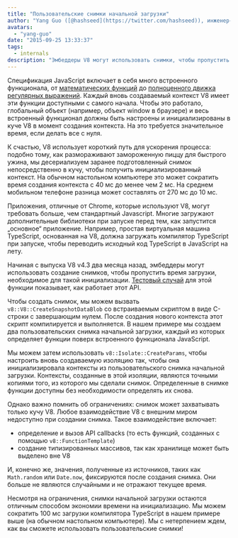 ```yaml
---
title: "Пользовательские снимки начальной загрузки"
author: "Yang Guo ([@hashseed](https://twitter.com/hashseed)), инженер-программист и поставщик предварительного нагрева двигателя"
avatars: 
  - "yang-guo"
date: "2015-09-25 13:33:37"
tags: 
  - internals
description: "Эмбеддеры V8 могут использовать снимки, чтобы пропустить время загрузки, которое требуется для инициализации программ JavaScript."
---
```

Спецификация JavaScript включает в себя много встроенного функционала, от [математических функций](https://developer.mozilla.org/en/docs/Web/JavaScript/Reference/Global_Objects/Math) до [полноценного движка регулярных выражений](https://developer.mozilla.org/en/docs/Web/JavaScript/Guide/Regular_Expressions). Каждый вновь создаваемый контекст V8 имеет эти функции доступными с самого начала. Чтобы это работало, глобальный объект (например, объект window в браузере) и весь встроенный функционал должны быть настроены и инициализированы в куче V8 в момент создания контекста. На это требуется значительное время, если делать все с нуля.

<!--truncate-->
К счастью, V8 использует короткий путь для ускорения процесса: подобно тому, как размораживают замороженную пиццу для быстрого ужина, мы десериализуем заранее подготовленный снимок непосредственно в кучу, чтобы получить инициализированный контекст. На обычном настольном компьютере это может сократить время создания контекста с 40 мс до менее чем 2 мс. На среднем мобильном телефоне разница может составлять от 270 мс до 10 мс.

Приложения, отличные от Chrome, которые используют V8, могут требовать больше, чем стандартный Javascript. Многие загружают дополнительные библиотеки при запуске перед тем, как запустится „основное“ приложение. Например, простая виртуальная машина TypeScript, основанная на V8, должна загружать компилятор TypeScript при запуске, чтобы переводить исходный код TypeScript в JavaScript на лету.

Начиная с выпуска V8 v4.3 два месяца назад, эмбеддеры могут использовать создание снимков, чтобы пропустить время загрузки, необходимое для такой инициализации. [Тестовый случай](https://chromium.googlesource.com/v8/v8.git/+/4.5.103.9/test/cctest/test-serialize.cc#661) для этой функции показывает, как работает этот API.

Чтобы создать снимок, мы можем вызвать `v8::V8::CreateSnapshotDataBlob` со встраиваемым скриптом в виде C-строки с завершающим нулем. После создания нового контекста этот скрипт компилируется и выполняется. В нашем примере мы создаем два пользовательских снимка начальной загрузки, каждый из которых определяет функции поверх встроенного функционала JavaScript.

Мы можем затем использовать `v8::Isolate::CreateParams`, чтобы настроить вновь создаваемую изоляцию так, чтобы она инициализировала контексты из пользовательского снимка начальной загрузки. Контексты, созданные в этой изоляции, являются точными копиями того, из которого мы сделали снимок. Определенные в снимке функции доступны без необходимости определять их снова.

Однако важно помнить об ограничениях: снимок может захватывать только кучу V8. Любое взаимодействие V8 с внешним миром недоступно при создании снимка. Такое взаимодействие включает:

- определение и вызов API callbacks (то есть функций, созданных с помощью `v8::FunctionTemplate`)
- создание типизированных массивов, так как хранилище может быть выделено вне V8

И, конечно же, значения, полученные из источников, таких как `Math.random` или `Date.now`, фиксируются после создания снимка. Они больше не являются случайными и не отражают текущее время.

Несмотря на ограничения, снимки начальной загрузки остаются отличным способом экономии времени на инициализацию. Мы можем сократить 100 мс загрузки компилятора TypeScript в нашем примере выше (на обычном настольном компьютере). Мы с нетерпением ждем, как вы сможете использовать пользовательские снимки!
